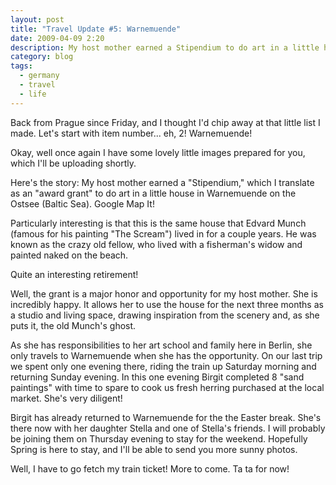 ```yaml
---
layout: post
title: "Travel Update #5: Warnemuende"
date: 2009-04-09 2:20
description: My host mother earned a Stipendium to do art in a little house in Warnemuende on the Ostsee (Baltic Sea).
category: blog
tags:
  - germany
  - travel
  - life
---
```

Back from Prague since Friday, and I thought I'd chip away at that little list I made. Let's start with item number... eh, 2! Warnemuende!  
  
Okay, well once again I have some lovely little images prepared for you, which I'll be uploading shortly.  
  
Here's the story: My host mother earned a "Stipendium," which I translate as an "award grant" to do art in a little house in Warnemuende on the Ostsee (Baltic Sea). Google Map It!  
  
Particularly interesting is that this is the same house that Edvard Munch (famous for his painting "The Scream") lived in for a couple years. He was known as the crazy old fellow, who lived with a fisherman's widow and painted naked on the beach.  
  
Quite an interesting retirement!  
  
Well, the grant is a major honor and opportunity for my host mother. She is incredibly happy. It allows her to use the house for the next three months as a studio and living space, drawing inspiration from the scenery and, as she puts it, the old Munch's ghost.  
  
As she has responsibilities to her art school and family here in Berlin, she only travels to Warnemuende when she has the opportunity. On our last trip we spent only one evening there, riding the train up Saturday morning and returning Sunday evening. In this one evening Birgit completed 8 "sand paintings" with time to spare to cook us fresh herring purchased at the local market. She's very diligent!  
  
Birgit has already returned to Warnemuende for the the Easter break. She's there now with her daughter Stella and one of Stella's friends. I will probably be joining them on Thursday evening to stay for the weekend. Hopefully Spring is here to stay, and I'll be able to send you more sunny photos.  
  
Well, I have to go fetch my train ticket! More to come. Ta ta for now!